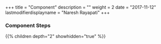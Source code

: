 +++
title = "Component"
description = ""
weight = 2
date = "2017-11-12"
lastmodifierdisplayname = "Naresh Rayapati"
+++

### Component Steps

{{% children depth="2" showhidden="true" %}}
